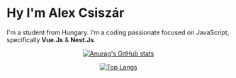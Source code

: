 # Hy I'm Alex Csiszár

I'm a student from Hungary. I'm a coding passionate focused on JavaScript, specifically **Vue.Js** & **Nest.Js**.

<div align="center">

[![Anurag's GitHub stats](https://github-readme-stats.vercel.app/api?username=csiszaralex&show_icons=true&theme=gruvbox&custom_title=Alex's%20GitHub%20Stats)](https://github.com/anuraghazra/github-readme-stats)


[![Top Langs](https://github-readme-stats.vercel.app/api/top-langs/?username=csiszaralex&layout=compact&theme=gruvbox&langs_count=10&hide=html,css,makefile&exclude_repo=WebScrape)](https://github.com/csiszaralex/)


</div>
